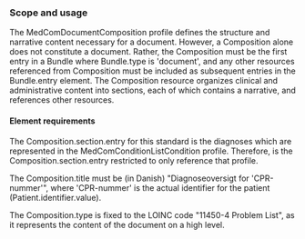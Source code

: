 ### Scope and usage 

The MedComDocumentComposition profile defines the structure and narrative content necessary for a document. However, a Composition alone does not constitute a document. Rather, the Composition must be the first entry in a Bundle where Bundle.type is 'document', and any other resources referenced from Composition must be included as subsequent entries in the Bundle.entry element. The Composition resource organizes clinical and administrative content into sections, each of which contains a narrative, and references other resources.

#### Element requirements
The Composition.section.entry for this standard is the diagnoses which are represented in the MedComConditionListCondition profile. Therefore, is the Composition.section.entry restricted to only reference that profile.

The Composition.title must be (in Danish) "Diagnoseoversigt for 'CPR-nummer'", where 'CPR-nummer' is the actual identifier for the patient (Patient.identifier.value).

The Composition.type is fixed to the LOINC code "11450-4 Problem List", as it represents the content of the document on a high level.